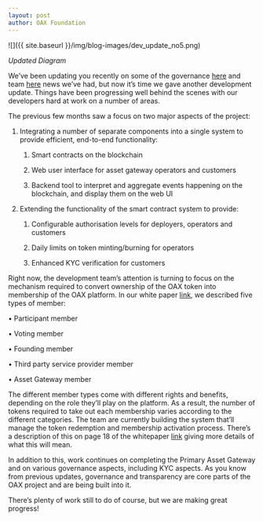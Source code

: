 ```yaml
---
layout: post
author: OAX Foundation
---
```

![]({{ site.baseurl }}/img/blog-images/dev_update_no5.png)

_Updated Diagram_ 

We’ve been updating you recently on some of the governance [here](https://medium.com/@OAX_Foundation/our-second-working-group-development-plans-and-regulatory-policies-e01561de2e36) and team [here](https://medium.com/@OAX_Foundation/appointment-of-general-counsel-c2d25e9aeb8e) news we’ve had, but now it’s time we gave another development update. Things have been progressing well behind the scenes with our developers hard at work on a number of areas.

The previous few months saw a focus on two major aspects of the project: 

1. Integrating a number of separate components into a single system to provide efficient, end-to-end functionality:

    1. Smart contracts on the blockchain

    2. Web user interface for asset gateway operators and customers

    3. Backend tool to interpret and aggregate events happening on the blockchain, and display them on the web UI

2. Extending the functionality of the smart contract system to provide:

    1. Configurable authorisation levels for deployers, operators and customers

    2. Daily limits on token minting/burning for operators

    3. Enhanced KYC verification for customers

Right now, the development team’s attention is turning to focus on the mechanism required to convert ownership of the OAX token into membership of the OAX platform. In our white paper [link](https://www.openanx.org/en/assets/whitepaper/openANX_White_Paper_ENU.pdf), we described five types of member:

• Participant member

• Voting member

• Founding member

• Third party service provider member

• Asset Gateway member

The different member types come with different rights and benefits, depending on the role they’ll play on the platform. As a result, the number of tokens required to take out each membership varies according to the different categories. The team are currently building the system that’ll manage the token redemption and membership activation process. There’s a description of this on page 18 of the whitepaper [link](https://www.openanx.org/en/assets/whitepaper/openANX_White_Paper_ENU.pdf) giving more details of what this will mean.

In addition to this, work continues on completing the Primary Asset Gateway and on various governance aspects, including KYC aspects. As you know from previous updates, governance and transparency are core parts of the OAX project and are being built into it.

There’s plenty of work still to do of course, but we are making great progress!
